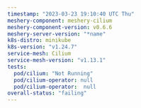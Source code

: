 ```yaml
---
timestamp: "2023-03-23 19:10:40 UTC Thu"
meshery-component: meshery-cilium
meshery-component-version: v0.6.6
meshery-server-version: "*name"
k8s-distro: minikube
k8s-version: "v1.24.7"
service-mesh: Cilium
service-mesh-version: "v1.13.1"
tests:
  pod/cilium: "Not Running"
  pod/cilium-operator: null
  pod/cilium-operator:  null
overall-status: "failing"
---
```

